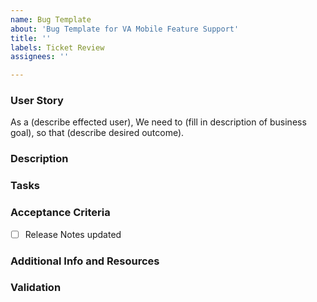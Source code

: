 ```yaml
---
name: Bug Template
about: 'Bug Template for VA Mobile Feature Support'
title: ''
labels: Ticket Review
assignees: ''

---
```


### User Story
As a (describe effected user), 
We need to (fill in description of business goal),
so that (describe desired outcome).

### Description
<!--What is this ticket trying to accomplish? Be specific about where the scope starts and ends. What business objective are we trying to meet? Specify what should or shouldn't change for the end user.-->

### Tasks
<!--List each-->
<!--Task required to complete the work-->
<!--As a checkbox-->

### Acceptance Criteria
<!--List the things that will help you answer the question: "How do I know when I'm done with this ticket?"-->
- [ ] Release Notes updated

### Additional Info and Resources
<!--A place for any other relevant items. This can include research questions for SPIKEs, assumptions, links to Figma files, etc.-->

### Validation
<!--Internal validation steps and requirements before submitting a PR for external approval-->
